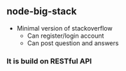 ## node-big-stack
- Minimal version of stackoverflow
  - Can register/login account
  - Can post question and answers
  
 ### It is build on RESTful API
